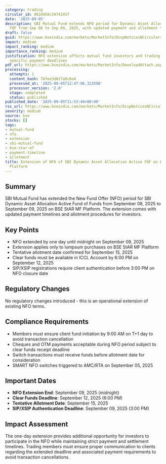 ```yaml
---
category: trading
circular_id: d82d458c3474191f
date: '2025-09-05'
description: SBI Mutual Fund extends NFO period for Dynamic Asset Allocation Active
  FOF from Sep 08 to Sep 09, 2025, with updated payment and allotment timelines.
draft: false
guid: https://www.bseindia.com/markets/MarketInfo/DispNoticesNCirculars.aspx?Noticeid={4B478E09-E2E7-4CC5-927B-68A437956BED}&noticeno=20250905-15&dt=09/05/2025&icount=15&totcount=30&flag=0
impact: medium
impact_ranking: medium
importance_ranking: medium
justification: NFO extension affects mutual fund investors and trading members with
  specific payment deadlines
pdf_url: https://www.bseindia.com/markets/MarketInfo/DownloadAttach.aspx?id=20250905-15&attachedId=
processing:
  attempts: 1
  content_hash: 7bfee3d617a9c6a4
  processed_at: '2025-09-05T12:47:06.313590'
  processor_version: '2.0'
  stage: completed
  status: published
published_date: '2025-09-05T11:53:49+00:00'
rss_url: https://www.bseindia.com/markets/MarketInfo/DispNoticesNCirculars.aspx?Noticeid={4B478E09-E2E7-4CC5-927B-68A437956BED}&noticeno=20250905-15&dt=09/05/2025&icount=15&totcount=30&flag=0
severity: medium
source: bse
stocks: []
tags:
- mutual-fund
- nfo
- extension
- sbi-mutual-fund
- bse-star-mf
- payment-timeline
- allotment
title: Extension of NFO of SBI Dynamic Asset Allocation Active FOF on BSE StAR MF
  Platform
---
```


## Summary

SBI Mutual Fund has extended the New Fund Offer (NFO) period for SBI Dynamic Asset Allocation Active Fund of Funds from September 08, 2025 to September 09, 2025 on BSE StAR MF Platform. The extension comes with updated payment timelines and allotment procedures for investors.

## Key Points

- NFO extended by one day until midnight on September 09, 2025
- Extension applies only to lumpsum purchases on BSE StAR MF Platform
- Tentative allotment date confirmed for September 15, 2025
- Clear funds must be available in ICCL Account by 6:00 PM on September 12, 2025
- SIP/XSIP registrations require client authentication before 3:00 PM on NFO closure date

## Regulatory Changes

No regulatory changes introduced - this is an operational extension of existing NFO terms.

## Compliance Requirements

- Members must ensure client fund initiation by 9:00 AM on T+1 day to avoid transaction cancellation
- Cheques and OTM payments acceptable during NFO period subject to clear funds receipt deadline
- Switch transactions must receive funds before allotment date for consideration
- SMART NFO switches triggered to AMC/RTA on September 05, 2025

## Important Dates

- **NFO Extension End**: September 09, 2025 (midnight)
- **Clear Funds Deadline**: September 12, 2025 (6:00 PM)
- **Tentative Allotment Date**: September 15, 2025
- **SIP/XSIP Authentication Deadline**: September 09, 2025 (3:00 PM)

## Impact Assessment

The one-day extension provides additional opportunity for investors to participate in the NFO while maintaining strict payment and settlement timelines. Trading members must ensure proper communication to clients regarding the extended deadline and associated payment requirements to avoid transaction cancellations.